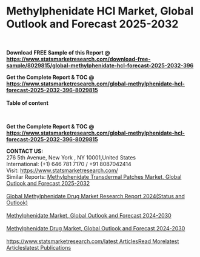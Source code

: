 <h1>Methylphenidate HCl Market, Global Outlook and Forecast 2025-2032</h1><br/><p><strong>Download FREE Sample of this Report @ <a href="https://www.statsmarketresearch.com/download-free-sample/8029815/global-methylphenidate-hcl-forecast-2025-2032-396">https://www.statsmarketresearch.com/download-free-sample/8029815/global-methylphenidate-hcl-forecast-2025-2032-396</a></strong></p><div><b>Get the Complete Report & TOC @ <a href="https://www.statsmarketresearch.com/global-methylphenidate-hcl-forecast-2025-2032-396-8029815">https://www.statsmarketresearch.com/global-methylphenidate-hcl-forecast-2025-2032-396-8029815</a></b></div><br><b>Table of content</b><p><br><div><b>Get the Complete Report & TOC @ <a href="https://www.statsmarketresearch.com/global-methylphenidate-hcl-forecast-2025-2032-396-8029815">https://www.statsmarketresearch.com/global-methylphenidate-hcl-forecast-2025-2032-396-8029815</a></b></div></p> <b>CONTACT US:</b><br>276 5th Avenue, New York , NY 10001,United States<br>International: (+1) 646 781 7170 / +91 8087042414<br>Visit: <a href="https://www.statsmarketresearch.com/">https://www.statsmarketresearch.com/</a><br>Similar Reports: <a href="https://www.statsmarketresearch.com/global-methylphenidate-hcl-forecast-2025-2032-396-8029815">Methylphenidate Transdermal Patches Market, Global Outlook and Forecast 2025-2032</a><br/><br/><a href="https://www.statsmarketresearch.com/global-methylphenidate-hcl-forecast-2025-2032-396-8029815">Global Methylphenidate Drug Market Research Report 2024(Status and Outlook)</a><br/><br/><a href="https://www.statsmarketresearch.com/global-methylphenidate-hcl-forecast-2025-2032-396-8029815">Methylphenidate Market, Global Outlook and Forecast 2024-2030</a><br/><br/><a href="https://www.statsmarketresearch.com/global-methylphenidate-hcl-forecast-2025-2032-396-8029815">Methylphenidate Drug Market, Global Outlook and Forecast 2024-2030</a><br/><br/><a href="https://gyeongbokgung.com">https://www.statsmarketresearch.com/</a><a href="https://hallyeomaritime.com">latest Articles</a><a href="https://jingwansa.com">Read More</a><a href=https://nguoiviet.jp/">latest Articles</a><a href="https://www.intelmarketresearch.com/">latest Publications</a>